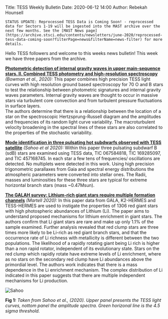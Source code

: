 Title: TESS Weekly Bulletin
Date: 2020-06-12 14:00
Author: Rebekah Hounsell

`STATUS UPDATE: Reprocessed TESS Data is Coming Soon! - reprocessed data for Sectors 1-19 will be ingested into the MAST archive over the next few months. See the [MAST News page](https://archive.stsci.edu/contents/newsletters/june-2020/reprocessed-tess-data-coming-soon?filterPage=news&filterName=news-filter) for more details.`

Hello TESS followers and welcome to this weeks news bulletin! This week we have three papers from the archive. 

**[Photometric detection of internal gravity waves in upper main-sequence stars. II. Combined TESS photometry and high-resolution spectroscopy](https://arxiv.org/abs/2006.03012)** *(Bowman et al., 2020):*
This paper combines high precision TESS light curves with high resolution ground based spectroscopy for 70 O and B stars to test the relationship between photometric signatures and internal gravity waves parameters. 
Internal gravity waves are thought to occur in massive stars via turbulent core convection and from turbulent pressure fluctuations in surface layers.  
The authors determine that there is a relationship between the location of a star on the spectroscopic Hertzsprung-Russell diagram and the amplitudes and frequencies of its random light curve variability. The macroturbulent velocity broadening in the spectral lines of these stars are also correlated to the properties of the stochastic variability.

**[Mode identification in three pulsating hot subdwarfs observed with TESS satellite](https://arxiv.org/abs/2006.04126)** *(Sahoo et al 2020):*
Within this paper three pulsating subdwarf B (sdB) stars are examined using TESS data, TIC 067584818, TIC 169285097, and TIC 457168745. In each star a few tens of frequencies/ oscillations are detected. No multiplets were detected in this work. Using high precision trigonometric parallaxes from Gaia and spectral energy distributions the atmospheric parameters were converted into stellar ones. The Radii, masses and luminosities for these three stars are typical for extreme horizontal branch stars (mass ~0.47Msun).


**[The GALAH survey: Lithium-rich giant stars require multiple formation channels](https://arxiv.org/abs/2006.02106)** *(Martell 2020):*
In this paper data from GALA, K2-HERMES and TESS-HERMES are used to instigate the properties of 1306 red giant stars with high photospheric abundances of Lithium (Li). The paper aims to understand proposed mechanisms for lithium enrichment in giant stars. The authors confirm that Li giant stars are rare and make up only 1.1% of the sample examined. Further analysis revealed that red clump stars are three times more likely to be Li-rich as red giant branch stars, and that the occurrence rate of Li richness with metallicity is different between the two populations. The likelihood of a rapidly rotating giant being Li rich is higher than a non rapid rotator, independent of its evolutionary state. Stars on the red clump which rapidly rotate have extreme levels of Li enrichment, where as no stars on the secondary red clump have Li abundances above the primordial level. The authors work indicates that there is a mass dependence in the Li enrichment mechanism. The complex distribution of Li indicated in this paper suggests that there are multiple independent mechanisms for Li production.

![Sahoo](images/sahoo.png)

**Fig 1:** *Taken from Sahoo et al., (2020). Upper panel presents the TESS light curves, nottom panel the amplitude spectra. Green horizonal line is the 4.5 sigma threshold.*